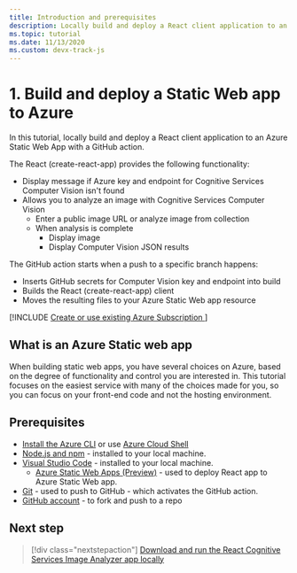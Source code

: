 ```yaml
---
title: Introduction and prerequisites 
description: Locally build and deploy a React client application to an Azure Static Web App with a GitHub action. 
ms.topic: tutorial
ms.date: 11/13/2020
ms.custom: devx-track-js
---
```



# 1. Build and deploy a Static Web app to Azure

In this tutorial, locally build and deploy a React client application to an Azure Static Web App with a GitHub action. 

The React (create-react-app) provides the following functionality: 
* Display message if Azure key and endpoint for Cognitive Services Computer Vision isn't found
* Allows you to analyze an image with Cognitive Services Computer Vision
    * Enter a public image URL or analyze image from collection
    * When analysis is complete
        * Display image
        * Display Computer Vision JSON results 

The GitHub action starts when a push to a specific branch happens:
* Inserts GitHub secrets for Computer Vision key and endpoint into build
* Builds the React (create-react-app) client
* Moves the resulting files to your Azure Static Web app resource

[!INCLUDE [Create or use existing Azure Subscription ](../../includes/environment-subscription-h2.md)]

## What is an Azure Static web app

When building static web apps, you have several choices on Azure, based on the degree of functionality and control you are interested in. This tutorial focuses on the easiest service with many of the choices made for you, so you can focus on your front-end code and not the hosting environment.

## Prerequisites

- [Install the Azure CLI](/cli/azure/install-azure-cli) or use [Azure Cloud Shell](https://shell.azure.com)
- [Node.js and npm](https://nodejs.org/en/download) - installed to your local machine.
- [Visual Studio Code](https://code.visualstudio.com/) - installed to your local machine. 
    - [Azure Static Web Apps (Preview)](https://marketplace.visualstudio.com/items?itemName=ms-azuretools.vscode-azurestaticwebapps) - used to deploy React app to Azure Static Web app.
- [Git](https://git-scm.com/downloads) - used to push to GitHub - which activates the GitHub action.
- [GitHub account](https://github.com/join) - to fork and push to a repo

## Next step

> [!div class="nextstepaction"]
> [Download and run the React Cognitive Services Image Analyzer app locally](run-the-react-cognitive-services-image-analyzer-app-locally.md) 